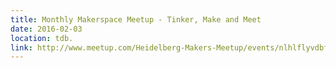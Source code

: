 ```yaml
---
title: Monthly Makerspace Meetup - Tinker, Make and Meet
date: 2016-02-03
location: tdb.
link: http://www.meetup.com/Heidelberg-Makers-Meetup/events/nlhlflyvdbfb/
---
```


